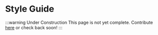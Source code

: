 # Style Guide

:::warning Under Construction
This page is not yet complete. Contribute [here](https://github.com/creacher4/assetto-corsa-arc) or check back soon!
:::

